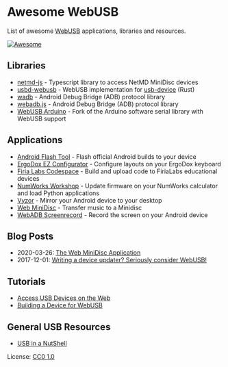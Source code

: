 # Awesome WebUSB

List of awesome [WebUSB](https://wicg.github.io/webusb) applications, libraries and resources.

[![Awesome](https://awesome.re/badge.svg)](https://awesome.re)

## Libraries

* [netmd-js](https://github.com/cybercase/netmd-js/) - Typescript library to access NetMD MiniDisc devices
* [usbd-webusb](https://crates.io/crates/usbd-webusb) - WebUSB implementation for [usb-device](https://crates.io/crates/usb-device) (Rust)
* [wadb](https://github.com/GoogleChromeLabs/wadb/) - Android Debug Bridge (ADB) protocol library
* [webadb.js](https://github.com/webadb/webadb.js) - Android Debug Bridge (ADB) protocol library
* [WebUSB Arduino](https://github.com/webusb/arduino) - Fork of the Arduino software serial library with WebUSB support

## Applications

* [Android Flash Tool](https://flash.android.com/) - Flash official Android builds to your device
* [ErgoDox EZ Configurator](https://configure.ergodox-ez.com/train) - Configure layouts on your ErgoDox keyboard
* [Firia Labs Codespace](https://make.firialabs.com) - Build and upload code to FiriaLabs educational devices
* [NumWorks Workshop](https://workshop.numworks.com) - Update firmware on your NumWorks calculator and load Python applications
* [Vyzor](https://app.vysor.io) - Mirror your Android device to your desktop
* [Web MiniDisc](https://stefano.brilli.me/webminidisc/) - Transfer music to a Minidisc
* [WebADB Screenrecord](https://bandarra.me/projects/webusb/screenrecord.html) - Record the screen on your Android device

## Blog Posts

* 2020-03-26: [The Web MiniDisc Application](https://stefano.brilli.me/blog/web-minidisc/)
* 2017-12-01: [Writing a device updater? Seriously consider WebUSB!](https://www.numworks.com/blog/webusb-firmware-update/)

## Tutorials

* [Access USB Devices on the Web](https://developers.google.com/web/updates/2016/03/access-usb-devices-on-the-web)
* [Building a Device for WebUSB](https://developers.google.com/web/fundamentals/native-hardware/build-for-webusb)

## General USB Resources

* [USB in a NutShell](https://www.beyondlogic.org/usbnutshell/)

License: [CC0 1.0](https://creativecommons.org/publicdomain/zero/1.0/)
